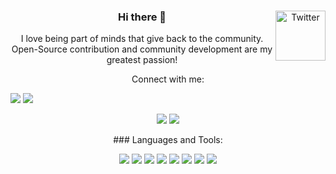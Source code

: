 <center><a href="https://twitter.com/Wanjiruu_" target="_blank"><img src="https://cdn2.iconfinder.com/data/icons/social-media-2199/64/social_media_isometric_6-twitter-512.png" height="80px" width="80px" alt="Twitter" align="right"></a>




### Hi there 👋

I love being part of minds that give back to the community. Open-Source contribution and community development are my greatest passion!


<!--
**wanj1ru/wanj1ru** is a ✨ _special_ ✨ repository because its `README.md` (this file) appears on your GitHub profile.

Here are some ideas to get you started:

- 🔭 I’m currently working on  Java and Python
- 🌱 I’m currently learning Software Engeneering
- 👯 I’m looking to collaborate with other developers
- 💬 Ask me about related to tech i might answer
- 📫 How to reach me: wanjirukungu2022@gmail.com
- 😄 Pronouns: she/her
- ⚡ Fun fact: i love dancing. ooking, and coding would love to know how to play a piano 
-->
Connect with me:

<p align="left">  
<a href="https://twitter.com/Wanjiruu_" target="blank"><img src="https://img.icons8.com/color/35/000000/twitter--v2.png"/></a>
<a href="www.linkedin.com/in/estherkungu2022)" target="blank"><img src="https://img.icons8.com/color/35/000000/linkedin.png"/></a>

<a href="https://www.instagram.com/wanj1ru/" target="blank"><img src="https://img.icons8.com/fluency/35/000000/instagram-new.png"/></a>
<a href="mailto:wanjirukungu2022@gmail.com" target="blank"><img src="https://img.icons8.com/color/35/000000/gmail.png"/></a>
</p>
### Languages and Tools:

<p>
<img src="https://img.icons8.com/color/35/000000/html-5--v1.png"/> 
<img src="https://img.icons8.com/color/35/000000/css3.png"/> 
<img src="https://img.icons8.com/color/35/000000/javascript--v1.png"/> 
<img src="https://img.icons8.com/color/35/000000/python.png">
<img src="https://img.icons8.com/fluency/35/000000/visual-studio-code-2019.png"/>
<img src="https://img.icons8.com/color/35/000000/git.png"/> 
<img src="https://img.icons8.com/color/35/000000/github.png"/> 
<img src="https://img.icons8.com/cute-clipart/35/000000/canva.png"/>
</p>
  
  

